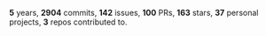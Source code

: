 **5** years, **2904** commits, **142** issues, **100** PRs, **163** stars, **37** personal projects, **3** repos contributed to.
